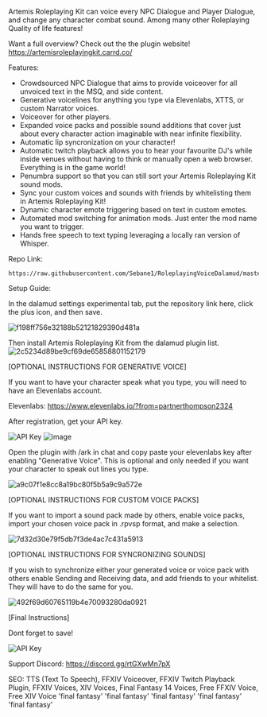 Artemis Roleplaying Kit can voice every NPC Dialogue and Player Dialogue, and change any character combat sound. Among many other Roleplaying Quality of life features!

Want a full overview? Check out the the plugin website!
https://artemisroleplayingkit.carrd.co/

Features:
- Crowdsourced NPC Dialogue that aims to provide voiceover for all unvoiced text in the MSQ, and side content.
- Generative voicelines for anything you type via Elevenlabs, XTTS, or custom Narrator voices.
- Voiceover for other players.
- Expanded voice packs and possible sound additions that cover just about every character action imaginable with near infinite flexibility.
- Automatic lip syncronization on your character!
- Automatic twitch playback allows you to hear your favourite DJ's while inside venues without having to think or manually open a web browser. Everything is in the game world!
- Penumbra support so that you can still sort your Artemis Roleplaying Kit sound mods.
- Sync your custom voices and sounds with friends by whitelisting them in Artemis Roleplaying Kit!
- Dynamic character emote triggering based on text in custom emotes.
- Automated mod switching for animation mods. Just enter the mod name you want to trigger.
- Hands free speech to text typing leveraging a locally ran version of Whisper.

Repo Link:
```
https://raw.githubusercontent.com/Sebane1/RoleplayingVoiceDalamud/master/repo.json
```

Setup Guide:

In the dalamud settings experimental tab, put the repository link here, click the plus icon, and then save.

![f198ff756e32188b52121829390d481a](https://github.com/Sebane1/RoleplayingVoiceDalamud/assets/7157688/313517ff-55e9-4475-8a0f-0dd5b1e11d45)

Then install Artemis Roleplaying Kit from the dalamud plugin list.
![2c5234d89be9cf69de65858801152179](https://github.com/Sebane1/RoleplayingVoiceDalamud/assets/7157688/329adbde-06b9-4315-bf43-1b32ba9d18c2)

[OPTIONAL INSTRUCTIONS FOR GENERATIVE VOICE]

If you want to have your character speak what you type, you will need to have an Elevenlabs account.

Elevenlabs: https://www.elevenlabs.io/?from=partnerthompson2324

After registration, get your API key.

![API Key](https://github.com/Sebane1/RoleplayingVoiceDalamud/assets/7157688/ece3f2a2-f61d-4c2d-94fa-c0fc4b189ff2)
![image](https://github.com/Sebane1/RoleplayingVoiceDalamud/assets/7157688/244486d8-9eda-4295-a051-46891a101405)

Open the plugin with /ark in chat and copy paste your elevenlabs key after enabling "Generative Voice". This is optional and only needed if you want your character to speak out lines you type. 

![a9c07f1e8cc8a19bc80f5b5a9c9a572e](https://github.com/Sebane1/RoleplayingVoiceDalamud/assets/7157688/0d35880a-472b-43c8-856a-b45ba19115cc)

[OPTIONAL INSTRUCTIONS FOR CUSTOM VOICE PACKS]

If you want to import a sound pack made by others, enable voice packs, import your chosen voice pack in .rpvsp format, and make a selection. 

![7d32d30e79f5db7f3de4ac7c431a5913](https://github.com/Sebane1/RoleplayingVoiceDalamud/assets/7157688/aada3971-6279-43de-8eb3-aae0c6ed8091)

[OPTIONAL INSTRUCTIONS FOR SYNCRONIZING SOUNDS]

If you wish to synchronize either your generated voice or voice pack with others enable Sending and Receiving data, and add friends to your whitelist. They will have to do the same for you.

![492f69d60765119b4e70093280da0921](https://github.com/Sebane1/RoleplayingVoiceDalamud/assets/7157688/6b3b5a2a-3e14-4d06-bd5a-67f47f4b72c2)

[Final Instructions]

Dont forget to save!

![API Key](https://github.com/Sebane1/RoleplayingVoiceDalamud/assets/7157688/ca00eb02-85a7-4077-b873-129fa40a36bb)





Support Discord:
https://discord.gg/rtGXwMn7pX

SEO:
TTS (Text To Speech), FFXIV Voiceover, FFXIV Twitch Playback Plugin, FFXIV Voices, XIV Voices, Final Fantasy 14 Voices, Free FFXIV Voice, Free XIV Voice
'final fantasy'
'final fantasy'
'final fantasy'
'final fantasy'
'final fantasy'
